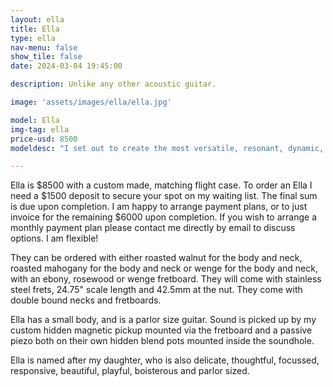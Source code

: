 ```yaml
---
layout: ella
title: Ella
type: ella
nav-menu: false
show_tile: false
date: 2024-03-04 19:45:00

description: Unlike any other acoustic guitar.

image: 'assets/images/ella/ella.jpg'

model: Ella
img-tag: ella
price-usd: 8500
modeldesc: "I set out to create the most versatile, resonant, dynamic, playable and comfortable acoustic guitar my skills could muster, and Ella is the result. Unlike any other acoustic guitar you have ever played, Ella slots perfectly alongside your body, whilst sounding equally fantastic through a concert hall PA system or your studio valve amp. She can be pushed to crunch without feeding back, and can sing long, sustained cathedral-like notes up and down the fretboard with clarity and focus. Hand carved from a huge piece of roasted wood, they are light in weight, beautiful, and alive under the hands. Ella is delicate, thoughtful, focussed, responsive, dynamic, playful and boisterous."

---
```


Ella is $8500 with a custom made, matching flight case.
To order an Ella I need a $1500 deposit to secure your spot on my waiting list. The final sum is due upon completion. I am happy to arrange payment plans, or to just invoice for the remaining $6000 upon completion. If you wish to arrange a monthly payment plan please contact me directly by email to discuss options. I am flexible! 

They can be ordered with either roasted walnut for the body and neck, roasted mahogany for the body and neck or wenge for the body and neck,  with an ebony, rosewood or wenge fretboard. They will come with stainless steel frets, 24.75" scale length and 42.5mm at the nut. They come with double bound necks and fretboards. 

Ella has a small body, and is a parlor size guitar. Sound is picked up by my custom hidden magnetic pickup mounted via the fretboard and a passive piezo both on their own hidden blend pots mounted inside the soundhole.

Ella is named after my daughter, who is also delicate, thoughtful, focussed, responsive, beautiful, playful, boisterous and parlor sized. 

